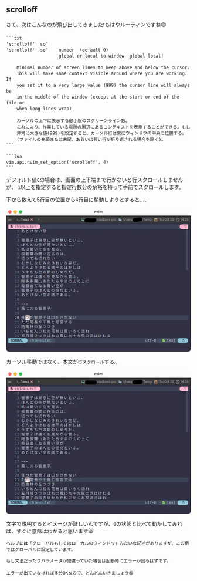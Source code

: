 ## scrolloff

さて、次はこんなのが飛び出してきました❗もはやルーティンですね😌

~~~admonish info title=":h scrolloff"
```txt
'scrolloff' 'so'
'scrolloff' 'so'    number	(default 0)
	                global or local to window |global-local|

	Minimal number of screen lines to keep above and below the cursor.
	This will make some context visible around where you are working.  If
	you set it to a very large value (999) the cursor line will always be
	in the middle of the window (except at the start or end of the file or
	when long lines wrap).

	カーソルの上下に表示する最小限のスクリーンライン数。
	これにより、作業している場所の周辺にあるコンテキストを表示することができる。もし
	非常に大きな値(999)を設定すると、カーソル行は常にウィンドウの中央に位置する。
    (ファイルの先頭または末尾、あるいは長い行が折り返される場合を除く)。
```
~~~

~~~admonish example title="options.lua"
```lua
vim.api.nvim_set_option('scrolloff', 4)
```
~~~

デフォルト値`0`の場合は、画面の上下端まで行かないと行スクロールしませんが、
`1`以上を指定すると指定行数分の余裕を持って手前でスクロールします。

下から数えて5行目の位置から`4`行目に移動しようとすると...、

![scrolloff1](img/scrolloff1.webp)

カーソル移動ではなく、本文が`行スクロール`する。

![scrolloff2](img/scrolloff2.webp)

文字で説明するとイメージが難しいんですが、`0`の状態と比べて動かしてみれば、すぐに意味はわかると思います😸

```admonish note
ヘルプには「グローバルもしくはローカルのウィンドウ」みたいな記述がありますが、この例ではグローバルに設定しています。
```

```admonish success
もし文法だったりパラメータが間違っていた場合は起動時にエラーが出るはずです。

エラーが出ていなければ多分OKなので、どんどんいきましょう😆
```
